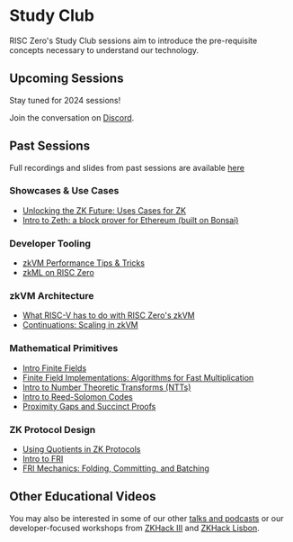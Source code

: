 # Study Club

RISC Zero's Study Club sessions aim to introduce the pre-requisite concepts necessary to understand our technology.

## Upcoming Sessions

Stay tuned for 2024 sessions!
<!---
All sessions are hosted at **9am Pacific / 5PM UTC**. <br/>
Join the session: [Zoom link] <br/>
--->
Join the conversation on [Discord](https://discord.gg/risczero).

## Past Sessions

Full recordings and slides from past sessions are available [here](https://www.youtube.com/playlist?list=PLcPzhUaCxlCjdhONxEYZ1dgKjZh3ZvPtl)

### Showcases & Use Cases

- [Unlocking the ZK Future: Uses Cases for ZK](https://www.youtube.com/watch?v=J4YHSdG0KnA&list=PLcPzhUaCxlCjdhONxEYZ1dgKjZh3ZvPtl&index=1)
- [Intro to Zeth: a block prover for Ethereum (built on Bonsai)](https://www.youtube.com/watch?v=4pBmf839eOA&list=PLcPzhUaCxlCjdhONxEYZ1dgKjZh3ZvPtl&index=2)

### Developer Tooling
- [zkVM Performance Tips & Tricks](https://www.youtube.com/watch?v=MckieUBpakw&list=PLcPzhUaCxlCjdhONxEYZ1dgKjZh3ZvPtl&index=1)
- [zkML on RISC Zero](https://www.youtube.com/watch?v=yslyWRiCFCE&list=PLcPzhUaCxlCjdhONxEYZ1dgKjZh3ZvPtl&index=1)

### zkVM Architecture
- [What RISC-V has to do with RISC Zero's zkVM](https://www.youtube.com/watch?v=11DIflEwx50&list=PLcPzhUaCxlCjdhONxEYZ1dgKjZh3ZvPtl&index=5)
- [Continuations: Scaling in zkVM](https://www.youtube.com/watch?v=h1qWnf-M5lo&list=PLcPzhUaCxlCjdhONxEYZ1dgKjZh3ZvPtl&index=9)

### Mathematical Primitives
- [Intro Finite Fields](https://www.youtube.com/watch?v=g-GDvnJsZgg&list=PLcPzhUaCxlCiddOGuYdDbFlZhH8nwtR8D)
- [Finite Field Implementations: Algorithms for Fast Multiplication](https://www.youtube.com/watch?v=hUl8ZB6hpUM&list=PLcPzhUaCxlCjdhONxEYZ1dgKjZh3ZvPtl&index=6)
- [Intro to Number Theoretic Transforms (NTTs)](https://www.youtube.com/watch?v=IFsxQUbI6x0&list=PLcPzhUaCxlChIKDDR_WghPQ1HeK01YHpa)
- [Intro to Reed-Solomon Codes](https://www.youtube.com/watch?v=NHAuw2mkg0o&list=PLcPzhUaCxlCgPFYnnhDbsE-7H3scbtjye)
- [Proximity Gaps and Succinct Proofs](https://www.youtube.com/watch?v=8AMiZdWA1eM&list=PLcPzhUaCxlCjdhONxEYZ1dgKjZh3ZvPtl&index=10)

### ZK Protocol Design

- [Using Quotients in ZK Protocols](https://www.youtube.com/watch?v=LgQQHd9SzMs&list=PLcPzhUaCxlCjdhONxEYZ1dgKjZh3ZvPtl&index=8&t=4s)
- [Intro to FRI](https://www.youtube.com/watch?v=YiYN6UgE8sQ&list=PLcPzhUaCxlCi6rRRiIlkzJ_YELUlKO4Mz)
- [FRI Mechanics: Folding, Committing, and Batching](https://www.youtube.com/watch?v=wqRuoyH3Mqk&list=PLcPzhUaCxlCjdhONxEYZ1dgKjZh3ZvPtl&index=8)

## Other Educational Videos

You may also be interested in some of our other [talks and podcasts](https://www.youtube.com/watch?v=MYYb5TXdm4c&list=PLcPzhUaCxlCgCvzkkaBWzVuHdBRsTNxj1) or our developer-focused workshops from [ZKHack III](https://www.youtube.com/watch?v=ZFVjooWdXVE&list=PLcPzhUaCxlCgig7ofeARMPwQ8vbuD6hC5) and [ZKHack Lisbon](https://www.youtube.com/watch?v=saVD9qo3aJ0).

[Zoom Link]: https://zoom.us/j/95830917265
